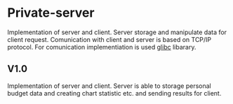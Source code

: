# Private-server

Implementation of server and client.
Server storage and manipulate data for client request.
Comunication with client and server is based on TCP/IP protocol.
For comunication implementiation is used [glibc](https://sourceware.org/git/glibc.git) libarary.

## V1.0
Implementation of server and client. Server is able to storage personal budget data and creating chart statistic etc. and sending results for client.

